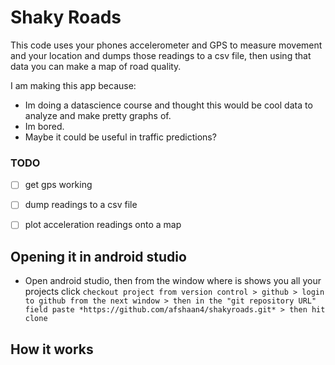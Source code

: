 # Shaky Roads

This code uses your phones accelerometer and GPS to measure movement and your location
and dumps those readings to a csv file, then using that data you can make a map of road quality.

I am making this app because:

* Im doing a datascience course and thought this would be cool data to analyze and make pretty graphs of.
* Im bored.
* Maybe it could be useful in traffic predictions?

### TODO

- [ ] get gps working
- [ ] dump readings to a csv file
- [ ] plot acceleration readings onto a map


## Opening it in android studio

* Open android studio, then from the window where is shows you all your projects click `checkout project from version control > github > login to github from the next window > then in the "git repository URL" field paste *https://github.com/afshaan4/shakyroads.git* > then hit clone`


## How it works
